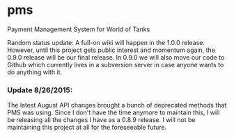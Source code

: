 pms
===

Payment Management System for World of Tanks

Random status update: A full-on wiki will happen in the 1.0.0 release. However, until this project gets public interest and momentum again, the 0.9.0 release will be our final release. In 0.9.0 we will also move our code to Github which currently lives in a subversion server in case anyone wants to do anything with it.

### Update 8/26/2015: 

The latest August API changes brought a bunch of deprecated methods that PMS was using. Since I don't have the time anymore to maintain this, I will be releasing all the changes I have as a 0.8.9 release. I will not be maintaining this project at all for the foreseeable future.
